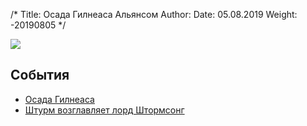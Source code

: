 /*
Title: Осада Гилнеаса Альянсом
Author:
Date: 05.08.2019
Weight: -20190805
*/

![](https://i.postimg.cc/jjz4bY0v/image.png)

## События
- [Осада Гилнеаса](/wowrp/events/siege-of-gilneas)
- [Штурм возглавляет лорд Штормсонг](/wowrp/events/gilneas-assault)